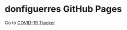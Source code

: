 # donfiguerres GitHub Pages

Go to [COVID-19 Tracker](https://donfiguerres.github.io/COVID-19-Tracker-PH/tracker/)
